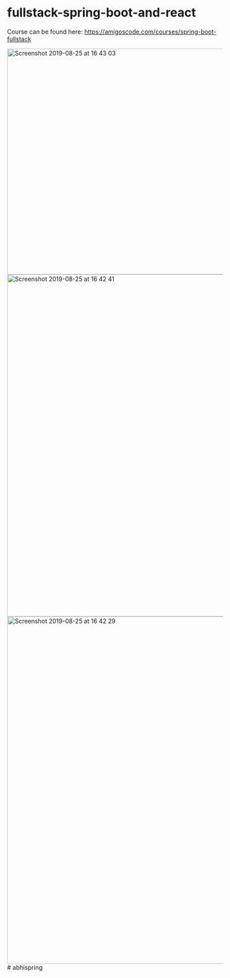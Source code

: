 # fullstack-spring-boot-and-react

Course can be found here: https://amigoscode.com/courses/spring-boot-fullstack

<img width="526" alt="Screenshot 2019-08-25 at 16 43 03" src="https://user-images.githubusercontent.com/40702606/63652369-7fb28980-c757-11e9-96a7-b722bf6b8a34.png">

</br> 

<img width="797" alt="Screenshot 2019-08-25 at 16 42 41" src="https://user-images.githubusercontent.com/40702606/63652397-b8eaf980-c757-11e9-9ed8-e7f73d148e92.png">

</br> 

<img width="809" alt="Screenshot 2019-08-25 at 16 42 29" src="https://user-images.githubusercontent.com/40702606/63652407-cb653300-c757-11e9-9c49-6568fe8416c4.png">
# abhispring
